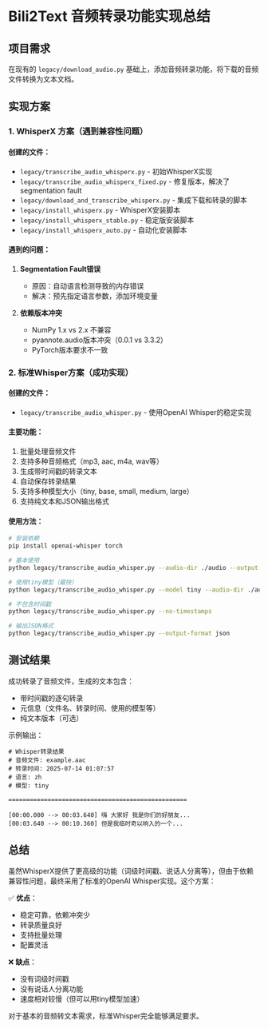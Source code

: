 # Bili2Text 音频转录功能实现总结

## 项目需求
在现有的 `legacy/download_audio.py` 基础上，添加音频转录功能，将下载的音频文件转换为文本文档。

## 实现方案

### 1. WhisperX 方案（遇到兼容性问题）

#### 创建的文件：
- `legacy/transcribe_audio_whisperx.py` - 初始WhisperX实现
- `legacy/transcribe_audio_whisperx_fixed.py` - 修复版本，解决了segmentation fault
- `legacy/download_and_transcribe_whisperx.py` - 集成下载和转录的脚本
- `legacy/install_whisperx.py` - WhisperX安装脚本
- `legacy/install_whisperx_stable.py` - 稳定版安装脚本
- `legacy/install_whisperx_auto.py` - 自动化安装脚本

#### 遇到的问题：
1. **Segmentation Fault错误**
   - 原因：自动语言检测导致的内存错误
   - 解决：预先指定语言参数，添加环境变量

2. **依赖版本冲突**
   - NumPy 1.x vs 2.x 不兼容
   - pyannote.audio版本冲突（0.0.1 vs 3.3.2）
   - PyTorch版本要求不一致

### 2. 标准Whisper方案（成功实现）

#### 创建的文件：
- `legacy/transcribe_audio_whisper.py` - 使用OpenAI Whisper的稳定实现

#### 主要功能：
1. 批量处理音频文件
2. 支持多种音频格式（mp3, aac, m4a, wav等）
3. 生成带时间戳的转录文本
4. 自动保存转录结果
5. 支持多种模型大小（tiny, base, small, medium, large）
6. 支持纯文本和JSON输出格式

#### 使用方法：
```bash
# 安装依赖
pip install openai-whisper torch

# 基本使用
python legacy/transcribe_audio_whisper.py --audio-dir ./audio --output-dir ./transcripts

# 使用tiny模型（最快）
python legacy/transcribe_audio_whisper.py --model tiny --audio-dir ./audio

# 不包含时间戳
python legacy/transcribe_audio_whisper.py --no-timestamps

# 输出JSON格式
python legacy/transcribe_audio_whisper.py --output-format json
```

## 测试结果

成功转录了音频文件，生成的文本包含：
- 带时间戳的逐句转录
- 元信息（文件名、转录时间、使用的模型等）
- 纯文本版本（可选）

示例输出：
```
# Whisper转录结果
# 音频文件: example.aac
# 转录时间: 2025-07-14 01:07:57
# 语言: zh
# 模型: tiny

==================================================

[00:00.000 --> 00:03.640] 嗨 大家好 我是你们的好朋友...
[00:03.640 --> 00:10.360] 但是我临时奇以响入的一个...
```

## 总结

虽然WhisperX提供了更高级的功能（词级时间戳、说话人分离等），但由于依赖兼容性问题，最终采用了标准的OpenAI Whisper实现。这个方案：

✅ **优点**：
- 稳定可靠，依赖冲突少
- 转录质量良好
- 支持批量处理
- 配置灵活

❌ **缺点**：
- 没有词级时间戳
- 没有说话人分离功能
- 速度相对较慢（但可以用tiny模型加速）

对于基本的音频转文本需求，标准Whisper完全能够满足要求。